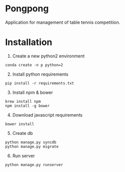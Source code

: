 Pongpong
========

Application for management of table tennis competition.

Installation
============

1. Create a new python2 environment
  ```
  conda create -n p python=2
  ```
2. Install python requirements
  ```
  pip install -r requirements.txt
  ```
3. Install npm & bower
  ```
  brew install npm
  npm install -g bower
  ```
4. Download javascript requirements
  ```
  bower install
  ```
5. Create db
  ```
  python manage.py syncdb
  python manage.py migrate
  ```
6. Run server
  ```
  python manage.py runserver
  ```
